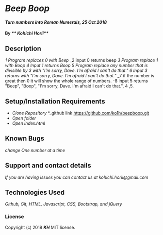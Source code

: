 # _Beep Boop_

#### _Turn numbers into Roman Numerals, 25 Oct 2018_

#### By _** Kohichi Horii**_

## Description

_1 Program replaces 0 with Beep_
_2 input 0 returns beep
_3 Program replace 1 with Boop_
_4 Input 1 returns Boop_
_5 Program replace any number that is divisible by 3  with "I'm sorry, Dave. I'm afraid I can't do that."_
_6 Input 3 returns with "I'm sorry, Dave. I'm afraid I can't do that."_
_7 if the number is great then 0 it will show the whole range of numbers.
-8 input 5 returns "Beep", "Boop", "I'm sorry, Dave. I'm afraid I can't do that.", 4 ,5.


## Setup/Installation Requirements

* _Clone Repository_
*_github link https://github.com/ko1h/beepboop.git
* _Open folder_
* _Open index.html_





## Known Bugs

_change One number at a time_

## Support and contact details

_If you are having issues you can contact us at kohichi.horii@gmail.com_

## Technologies Used

_Github, Git, HTML, Javascript, CSS, Bootstrap, and jQuery_


### License
Copyright (c) 2018 **_KH_** MIT license.

